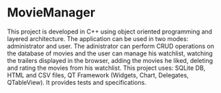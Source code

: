 # MovieManager
This project is developed in C++ using object oriented programming and layered architecture. 
The application can be used in two modes: administrator and user. 
The adinistrator can perform CRUD operations on the database of movies and the user can manage his watchlist, 
watching the trailers displayed in the browser, adding the movies he liked, deleting and rating the movies from his watchlist. 
This project uses: SQLite DB, HTML and CSV files, QT Framework (Widgets, Chart, Delegates, QTableView). 
It provides tests and specifications.
